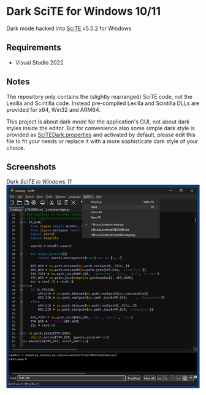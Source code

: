 # Dark SciTE for Windows 10/11

Dark mode hacked into [SciTE](https://www.scintilla.org/SciTE.html) v5.5.2 for Windows

## Requirements

* Visual Studio 2022

## Notes

The repository only contains the (slightly rearranged) SciTE code, not the Lexilla and Scintilla code.
Instead pre-compiled Lexilla and Scintilla DLLs are provided for x64, Win32  and ARM64.

This project is about dark mode for the application's GUI, not about dark styles inside the editor. But for convenience also some simple dark style is provided as [SciTEDark.properties](properties/SciTEDark.properties) and activated by default, please edit this file to fit your needs or replace it with a more sophisticate dark style of your choice.

## Screenshots

*Dark SciTE in Windows 11*  
![Dark SciTE in Windows 11](screenshots/dark-scite-win11.png)
